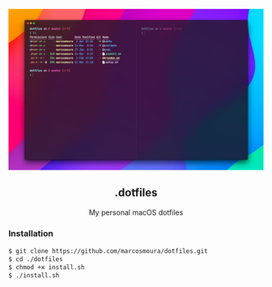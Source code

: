 <p align="center">
  <a href="https://vuematerial.io/" target="_blank">
    <img src="screenshot.png">
  </a>
</p>

<h2 align="center">.dotfiles</h2>
<p align="center">My personal macOS dotfiles</p>


### Installation

``` shell
$ git clone https://github.com/marcosmoura/dotfiles.git
$ cd ./dotfiles
$ chmod +x install.sh
$ ./install.sh
```
